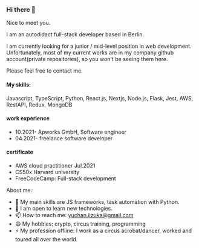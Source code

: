 ### Hi there 👋

Nice to meet you. 

I am an autodidact full-stack developer based in Berlin.

I am currently looking for a junior / mid-level position in web development. Unfortunately, most of my current works are in my company github account(private repositories), so you won't be seeing them here. 

Please feel free to contact me.

#### My skills:
Javascript, TypeScript, Python, React.js, Nextjs, Node.js, Flask, Jest, AWS, RestAPI, Redux, MongoDB

#### work experience
- 10.2021- Apworks GmbH, Software engineer
- 04.2021- freelance software developer

#### certificate

- AWS cloud practitioner Jul.2021
- CS50x Harvard university
- FreeCodeCamp: Full-stack development


About me:

- 🔭 My main skills are JS frameworks, task automation with Python.
- 👯 I am open to learn new technologies.
- 📫 How to reach me: yuchan.iizuka@gmail.com
- 😄 My hobbies: crypto, circus training, programming 
- ⚡ My profession offline: I work as a circus acrobat/dancer, worked and toured all over the world. 



